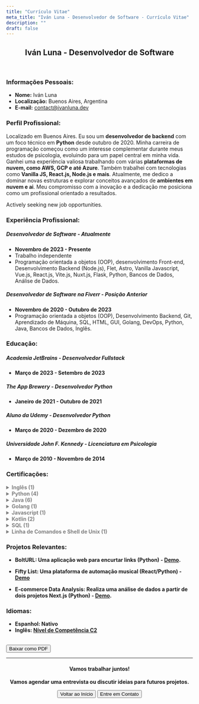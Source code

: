 ```yaml
---
title: "Currículo Vitae"
meta_title: "Iván Luna - Desenvolvedor de Software - Currículo Vitae"
description: ""
draft: false
---
```


<div style="text-align: center;">
  <h2>Iván Luna - Desenvolvedor de Software</h2>
</div>
<br>

### Informações Pessoais:
- **Nome:** Iván Luna
- **Localização:** Buenos Aires, Argentina
- **E-mail:** [contact@ivanluna.dev](mailto:contact@ivanluna.dev)

### Perfil Profissional:
Localizado em Buenos Aires. Eu sou um **desenvolvedor de backend** com um foco técnico em **Python** desde outubro de 2020. Minha carreira de programação começou como um interesse complementar durante meus estudos de psicologia, evoluindo para um papel central em minha vida. Ganhei uma experiência valiosa trabalhando com várias **plataformas de nuvem, como AWS, GCP e até Azure**. Também trabalhei com tecnologias como **Vanilla JS, React.js, Node.js e mais**. Atualmente, me dedico a dominar novas estruturas e explorar conceitos avançados de **ambientes em nuvem e ai**. Meu compromisso com a inovação e a dedicação me posiciona como um profissional orientado a resultados.

<Notice type="note">Actively seeking new job opportunities.</Notice>

### Experiência Profissional:

##### Desenvolvedor de Software - Atualmente
- **Novembro de 2023 - Presente**
- Trabalho independente
- Programação orientada a objetos (OOP), desenvolvimento Front-end, Desenvolvimento Backend (Node.js), Flet, Astro, Vanilla Javascript, Vue.js, React.js, Vite.js, Nuxt.js, Flask, Python, Bancos de Dados, Análise de Dados.

##### Desenvolvedor de Software na Fiverr - Posição Anterior
- **Novembro de 2020 - Outubro de 2023**
- Programação orientada a objetos (OOP), Desenvolvimento Backend, Git, Aprendizado de Máquina, SQL, HTML, GUI, Golang, DevOps, Python, Java, Bancos de Dados, Inglês.

### Educação:

##### Academia JetBrains - Desenvolvedor Fullstack
- **Março de 2023 - Setembro de 2023**

##### The App Brewery - Desenvolvedor Python
- **Janeiro de 2021 - Outubro de 2021**

##### Aluno da Udemy - Desenvolvedor Python
- **Março de 2020 - Dezembro de 2020**

##### Universidade John F. Kennedy - Licenciatura em Psicologia
- **Março de 2010 - Novembro de 2014**

### Certificações:
<b>
<details>
  <summary style="color: grey;">Inglês (1)</summary>

- C2 Proficiente:  
  - Emitido por: EF International Language Centers  
  - Data de Emissão: Setembro de 2023  
  - [Certificado](https://www.efset.org/cert/d4vAsK)
</details>

<details>
  <summary style="color: grey;">Python (4)</summary>

- Python Core  
  - Emitido por: Academia JetBrains  
  - Data de Emissão: Agosto de 2023  
  - [Certificado](https://hyperskill.org/certificates/51e65420-93f0-40b6-a65c-f7907d22b6af.pdf)

- SQL Com Python  
  - Emitido por: Hyperskill  
  - Data de Emissão: Agosto de 2023  
  - [Certificado](https://hyperskill.org/certificates/fc57ab6c-889d-40ae-957e-3f74c3338ba2.pdf)

- Introdução à Ciência de Dados  
  - Emitido por: Hyperskill  
  - Data de Emissão: Julho de 2023  
  - [Certificado](https://hyperskill.org/certificates/eab039fb-ab39-40ef-8bdf-272705c1d35d.pdf)

- Introdução ao Python  
  - Emitido por: Hyperskill  
  - Data de Emissão: Julho de 2023  
  - [Certificado](https://hyperskill.org/certificates/99da3922-3555-4b3a-b111-70a02e279d6f.pdf)
</details>

<details>
  <summary style="color: grey;">Java (6)</summary>

- Segurança de Spring para Desenvolvedores Backend em Java  
  - Emitido por: Academia JetBrains  
  - Data de Emissão: Setembro de 2023  
  - [Certificado](https://hyperskill.org/certificates/ff20f638-acd5-4f75-8659-c7e21a08735a.pdf) 

- Desenvolvedor Backend em Java  
  - Emitido por: Academia JetBrains  
  - Data de Emissão: Setembro de 2023  
  - [Certificado](https://hyperskill.org/certificates/d430b05a-41d5-4371-9623-adf9206fa496.pdf)  

- Java Core:    
  - Emitido por: Academia JetBrains  
  - Data de Emissão: Setembro de 2023  
  - [Certificado](https://hyperskill.org/certificates/5224398c-7dbc-4553-8447-0aced982ead1.pdf)  

- Desenvolvedor de Aplicações de Desktop em Java  
  - Emitido por: Academia JetBrains  
  - Data de Emissão: Setembro de 2023  
  - [Certificado](https://hyperskill.org/certificates/22b5284d-5d34-4fc3-858f-b46a0a1738d9.pdf)

- Desenvolvedor Java  
  - Emitido por: Academia JetBrains  
  - Data de Emissão: Setembro de 2023  
  - [Certificado](https://hyperskill.org/certificates/577ca8b9-bd43-4fea-8983-ae6b3b4823d4.pdf) 

- Introdução ao Java  
  - Emitido por: Hyperskill  
  - Data de Emissão: Julho de 2023  
  - [Certificado](https://hyperskill.org/certificates/7aa60db2-49fe-4e51-afa9-9556530f856c.pdf) 
</details>

<details>
  <summary style="color: grey;">Golang (1)</summary>

- Introdução ao Golang  
  - Emitido por: Academia JetBrains  
  - Data de Emissão: Agosto de 2023  
  - [Certificado](https://hyperskill.org/certificates/0b905758-d367-4ea9-9b57-d0f91f0606bf.pdf)
</details>

<details>
  <summary style="color: grey;">Javascript (1)</summary>

- Introdução ao Javascript  
  - Emitido por: Hyperskill  
  - Data de Emissão: Julho de 2023  
  - [Certificado](https://hyperskill.org/certificates/516dcb3e-e609-4c41-810a-2ed550794c82.pdf)
</details>

<details>
  <summary style="color: grey;">Kotlin (2)</summary>

- Kotlin Core    
  - Emitido por: Academia JetBrains  
  - Data de Emissão: Setembro de 2023  
  - [Certificado](https://hyperskill.org/certificates/fee931c2-b7ba-4d78-a0ba-eea5f17e1568.pdf)

- Desenvolvedor Kotlin  
  - Emitido por: Academia JetBrains  
  - Data de Emissão: Setembro de 2023  
  - [Certificado](https://hyperskill.org/certificates/0792f898-83d9-465c-a7ce-eb5df2736d15.pdf)  
</details>

<details>
  <summary style="color: grey;">SQL (1)</summary>

- Introdução ao SQL  
  - Emitido por: Hyperskill  
  - Data de Emissão: Julho de 2023  
  - [Certificado](https://hyperskill.org/certificates/466808f5-58d6-4fa9-b73a-00b3e2d2d898.pdf)
</details>

<details>
  <summary style="color: grey;">Linha de Comandos e Shell de Unix (1)</summary>

- Linha de Comandos e Shell de Unix  
  - Emitido por: Hyperskill  
  - Data de Emissão: Agosto de 2023  
  - [Certificado](https://hyperskill.org/certificates/5d7dc626-255c-46d3-afc6-288aedf371e6.pdf)
</details>
<b>

### Projetos Relevantes:

- BoltURL: Uma aplicação web para encurtar links (Python) - [Demo](https://ivanluna.dev/projetos/post-python-bolturl).

- Fifty List: Uma plataforma de automação musical (React/Python) - [Demo](https://ivanluna.dev/projetos/post-reactpython-fiftylist)

- E-commerce Data Analysis: Realiza uma análise de dados a partir de dois projetos Next.js (Python) - [Demo](https://ivanluna.dev/projetos/post-python-ecommerce).

### Idiomas:
- Espanhol: Nativo
- Inglês: [Nível de Competência C2](https://www.efset.org/cert/d4vAsK)

<br>
<div class="flex justify-center">
  <button class="btn btn-primary" onclick="downloadPDF('/pdf/ivan-luna-software-developer-resume-br.pdf', 'ivan-luna-resume.pdf');">Baixar como PDF</button>
</div>

<script>
function downloadPDF(pdfPath, fileName) {
  var link = document.createElement('a');
  link.href = pdfPath;
  link.download = fileName;
  document.body.appendChild(link);
  link.click();
  document.body.removeChild(link);
}
</script>


---
<div style="text-align: center;">
  <h4>Vamos trabalhar juntos!</h4>
  <p>Vamos agendar uma entrevista ou discutir ideias para futuros projetos.</p>
    <div class="flex justify-between">
        <button class="btn btn-primary" onclick="window.location.href='/';">Voltar ao Início</button>
        <button class="btn btn-primary" onclick="window.location.href='/contact';">Entre em Contato</button>
    </div>
</div>
